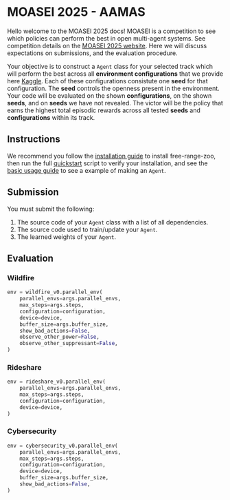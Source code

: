 # MOASEI 2025 - AAMAS

Hello welcome to the MOASEI 2025 docs! MOASEI is a competition to see which policies can perform the best in open multi-agent systems. See competition details on the [MOASEI 2025 website](https://oasys-mas.github.io/moasei.html). Here we will discuss expectations on submissions, and the evaluation procedure.

Your objective is to construct a `Agent` class for your selected track which will perform the best across all **environment configurations** that we provide here [Kaggle](https://www.kaggle.com/datasets/picklecat/moasei-aamas-2025-competition-configurations). Each of these configurations consistute one **seed** for that configuration. The **seed** controls the openness present in the environment. Your code will be evaluated on the shown **configurations**, on the shown **seeds**, and on **seeds** we have not revealed. The victor will be the policy that earns the highest total episodic rewards across all tested **seeds** and **configurations** within its track.

## Instructions

We recommend you follow the [installation guide](https://oasys-mas.github.io/free-range-zoo/introduction/installation.html) to install free-range-zoo, then run the full [quickstart](https://oasys-mas.github.io/free-range-zoo/introduction/quickstart.html) script to verify your installation, and see the [basic usage guide](https://oasys-mas.github.io/free-range-zoo/introduction/basic_usage.html) to see a example of making an `Agent`.


## Submission

You must submit the following:

1. The source code of your `Agent` class with a list of all dependencies.
2. The source code used to train/update your `Agent`.
2. The learned weights of your `Agent`.


## Evaluation



### Wildfire
```python
env = wildfire_v0.parallel_env(
    parallel_envs=args.parallel_envs,
    max_steps=args.steps,
    configuration=configuration,
    device=device,
    buffer_size=args.buffer_size,
    show_bad_actions=False,
    observe_other_power=False,
    observe_other_suppressant=False,
)
```

### Rideshare
```python
env = rideshare_v0.parallel_env(
    parallel_envs=args.parallel_envs,
    max_steps=args.steps,
    configuration=configuration,
    device=device,
)
```

### Cybersecurity
```python
env = cybersecurity_v0.parallel_env(
    parallel_envs=args.parallel_envs,
    max_steps=args.steps,
    configuration=configuration,
    device=device,
    buffer_size=args.buffer_size,
    show_bad_actions=False,
)
```